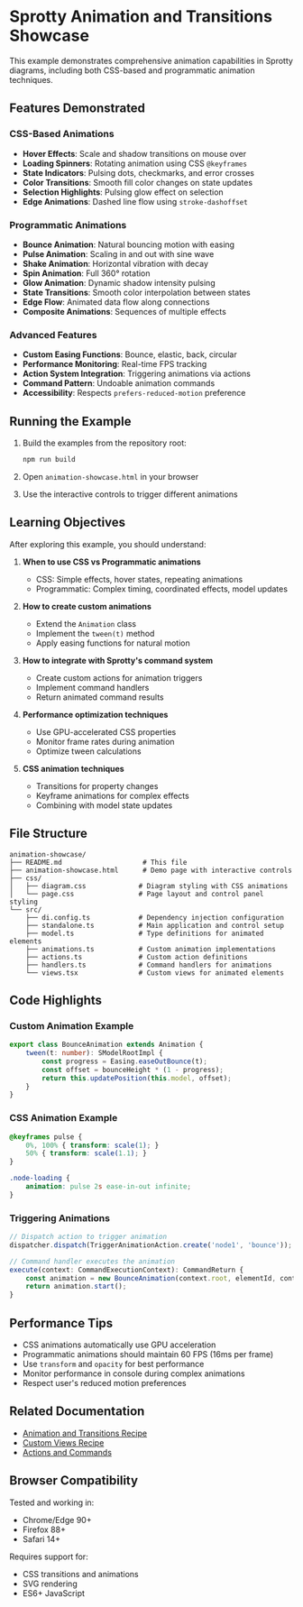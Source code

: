 # Sprotty Animation and Transitions Showcase

This example demonstrates comprehensive animation capabilities in Sprotty diagrams, including both CSS-based and programmatic animation techniques.

## Features Demonstrated

### CSS-Based Animations

- **Hover Effects**: Scale and shadow transitions on mouse over
- **Loading Spinners**: Rotating animation using CSS `@keyframes`
- **State Indicators**: Pulsing dots, checkmarks, and error crosses
- **Color Transitions**: Smooth fill color changes on state updates
- **Selection Highlights**: Pulsing glow effect on selection
- **Edge Animations**: Dashed line flow using `stroke-dashoffset`

### Programmatic Animations

- **Bounce Animation**: Natural bouncing motion with easing
- **Pulse Animation**: Scaling in and out with sine wave
- **Shake Animation**: Horizontal vibration with decay
- **Spin Animation**: Full 360° rotation
- **Glow Animation**: Dynamic shadow intensity pulsing
- **State Transitions**: Smooth color interpolation between states
- **Edge Flow**: Animated data flow along connections
- **Composite Animations**: Sequences of multiple effects

### Advanced Features

- **Custom Easing Functions**: Bounce, elastic, back, circular
- **Performance Monitoring**: Real-time FPS tracking
- **Action System Integration**: Triggering animations via actions
- **Command Pattern**: Undoable animation commands
- **Accessibility**: Respects `prefers-reduced-motion` preference

## Running the Example

1. Build the examples from the repository root:

   ```bash
   npm run build
   ```

2. Open `animation-showcase.html` in your browser

3. Use the interactive controls to trigger different animations

## Learning Objectives

After exploring this example, you should understand:

1. **When to use CSS vs Programmatic animations**
   - CSS: Simple effects, hover states, repeating animations
   - Programmatic: Complex timing, coordinated effects, model updates

2. **How to create custom animations**
   - Extend the `Animation` class
   - Implement the `tween(t)` method
   - Apply easing functions for natural motion

3. **How to integrate with Sprotty's command system**
   - Create custom actions for animation triggers
   - Implement command handlers
   - Return animated command results

4. **Performance optimization techniques**
   - Use GPU-accelerated CSS properties
   - Monitor frame rates during animation
   - Optimize tween calculations

5. **CSS animation techniques**
   - Transitions for property changes
   - Keyframe animations for complex effects
   - Combining with model state updates

## File Structure

```
animation-showcase/
├── README.md                    # This file
├── animation-showcase.html      # Demo page with interactive controls
├── css/
│   ├── diagram.css             # Diagram styling with CSS animations
│   └── page.css                # Page layout and control panel styling
└── src/
    ├── di.config.ts            # Dependency injection configuration
    ├── standalone.ts           # Main application and control setup
    ├── model.ts                # Type definitions for animated elements
    ├── animations.ts           # Custom animation implementations
    ├── actions.ts              # Custom action definitions
    ├── handlers.ts             # Command handlers for animations
    └── views.tsx               # Custom views for animated elements
```

## Code Highlights

### Custom Animation Example

```typescript
export class BounceAnimation extends Animation {
    tween(t: number): SModelRootImpl {
        const progress = Easing.easeOutBounce(t);
        const offset = bounceHeight * (1 - progress);
        return this.updatePosition(this.model, offset);
    }
}
```

### CSS Animation Example

```css
@keyframes pulse {
    0%, 100% { transform: scale(1); }
    50% { transform: scale(1.1); }
}

.node-loading {
    animation: pulse 2s ease-in-out infinite;
}
```

### Triggering Animations

```typescript
// Dispatch action to trigger animation
dispatcher.dispatch(TriggerAnimationAction.create('node1', 'bounce'));

// Command handler executes the animation
execute(context: CommandExecutionContext): CommandReturn {
    const animation = new BounceAnimation(context.root, elementId, context);
    return animation.start();
}
```

## Performance Tips

- CSS animations automatically use GPU acceleration
- Programmatic animations should maintain 60 FPS (16ms per frame)
- Use `transform` and `opacity` for best performance
- Monitor performance in console during complex animations
- Respect user's reduced motion preferences

## Related Documentation

- [Animation and Transitions Recipe](https://sprotty.org/docs/recipes/animation-transitions/)
- [Custom Views Recipe](https://sprotty.org/docs/recipes/custom-views/)
- [Actions and Commands](https://sprotty.org/docs/concepts/actions/)

## Browser Compatibility

Tested and working in:

- Chrome/Edge 90+
- Firefox 88+
- Safari 14+

Requires support for:

- CSS transitions and animations
- SVG rendering
- ES6+ JavaScript

